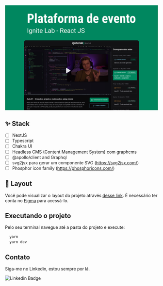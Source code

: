 ![App Screenshot](.github/cover.png)

## ✨ Stack
-  [ ] NextJS
-  [ ] Typescript
-  [ ] Chakra UI
-  [ ] Headless CMS (Content Management System) com graphcms
-  [ ] @apollo/client and Graphql
-  [ ] svg2jsx para gerar um componente SVG (https://svg2jsx.com/)
-  [ ] Phosphor icon family (https://phosphoricons.com/)

## 🔖 Layout

Você pode visualizar o layout do projeto através [desse link](https://www.figma.com/community/file/1120711251998877938). É necessário ter conta no [Figma](http://figma.com/) para acessá-lo.

## Executando o projeto

Pelo seu terminal navegue até a pasta do projeto e execute:

```cl
  yarn
  yarn dev
```


## Contato

Siga-me no Linkedin, estou sempre por lá.

![Linkedin Badge](https://img.shields.io/badge/-Rudney%20Rodrigues-6633cc?style=flat-square&logo=Linkedin&logoColor=white&link=https://www.linkedin.com/in/rudney.rodrigues.3/)
